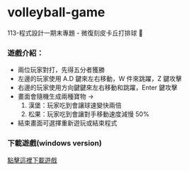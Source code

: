 # volleyball-game

113-程式設計一期末專題 - 微復刻皮卡丘打排球 🏐

### 遊戲介紹：

- 兩位玩家對打，先得五分者獲勝
- 左邊的玩家使用 A.D 鍵來左右移動，W 件來跳躍，Z 鍵攻擊
- 右邊的玩家使用方向鍵鍵來左右移動和跳躍，Enter 鍵攻擊
- 畫面會隨機生成兩種寶物 ->
  1. 漢堡：玩家吃到會讓球速變快兩倍
  2. 松果：玩家吃到會讓對手移動速度減慢 50%
- 結束畫面可選擇重新遊玩或結束程式

### 下載遊戲(windows version)

[點擊這裡下載遊戲](./volleyballGame.exe)
